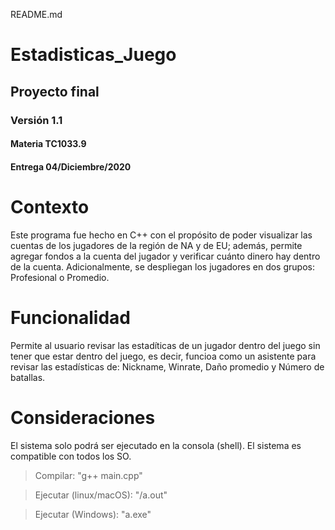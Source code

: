 README.md

# Estadisticas_Juego
## Proyecto final
### Versión 1.1
#### Materia TC1033.9
#### Entrega 04/Diciembre/2020

# Contexto

Este programa fue hecho en C++ con el propósito de poder visualizar las cuentas de los jugadores de la región de NA y de EU; además, permite agregar fondos a la cuenta del jugador y verificar cuánto dinero hay dentro de la cuenta. Adicionalmente, se despliegan los jugadores en dos grupos: Profesional o Promedio.

# Funcionalidad

Permite al usuario revisar las estadíticas de un jugador dentro del juego sin tener que estar dentro del juego, es decir, funcioa como un asistente para revisar las estadísticas de: Nickname, Winrate, Daño promedio y Número de batallas. 

# Consideraciones

El sistema solo podrá ser ejecutado en la consola (shell).
El sistema es compatible con todos los SO.

> Compilar: "g++ main.cpp"

> Ejecutar (linux/macOS): "/a.out"

> Ejecutar (Windows): "a.exe"
